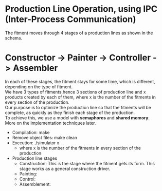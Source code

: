 # Production Line Operation, using IPC (Inter-Process Communication)

The fitment moves through 4 stages of a production lines as shown in the schema.
# Constructor -> Painter -> Controller -> Assembler
In each of these stages, the fitment stays for some time, which is different, depending on the type of fitment. \
We have 3 types of fitments,hence 3 sections of production line and x products created by each of them, where x is the number of the fitments in every section of the production.\
Our purpose is to optimize the production line so that the fitments will be complete, as quickly as they finish each stage of the production.\
To achieve this, we use a model with **semaphores** and **shared memory**.\
More on the implementation techniques later.

- Compilation: make
- Remove object files: make clean
- Execution: ./simulator x
	* where x is the number of the fitments in every section of the production
- Production line stages
	* Construction: This is the stage where the fitment gets its form. This stage works as a general construction driver.
	* Painting: 
	* Control: 
	* Assemblement: 
